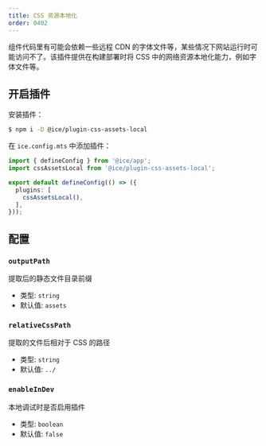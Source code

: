 ```yaml
---
title: CSS 资源本地化
order: 0402
---
```


组件代码里有可能会依赖一些远程 CDN 的字体文件等，某些情况下网站运行时可能访问不了。该插件提供在构建部署时将 CSS 中的网络资源本地化能力，例如字体文件等。

## 开启插件

安装插件：

```bash
$ npm i -D @ice/plugin-css-assets-local
```

在 `ice.config.mts` 中添加插件：

```ts title="ice.config.mts"
import { defineConfig } from '@ice/app';
import cssAssetsLocal from '@ice/plugin-css-assets-local';

export default defineConfig(() => ({
  plugins: [
    cssAssetsLocal(),
  ],
}));
```

## 配置

### `outputPath`

提取后的静态文件目录前缀

- 类型: `string`
- 默认值: `assets`

### `relativeCssPath`

提取的文件后相对于 CSS 的路径

- 类型: `string`
- 默认值: `../`

### `enableInDev`

本地调试时是否启用插件

- 类型: `boolean`
- 默认值: `false`
